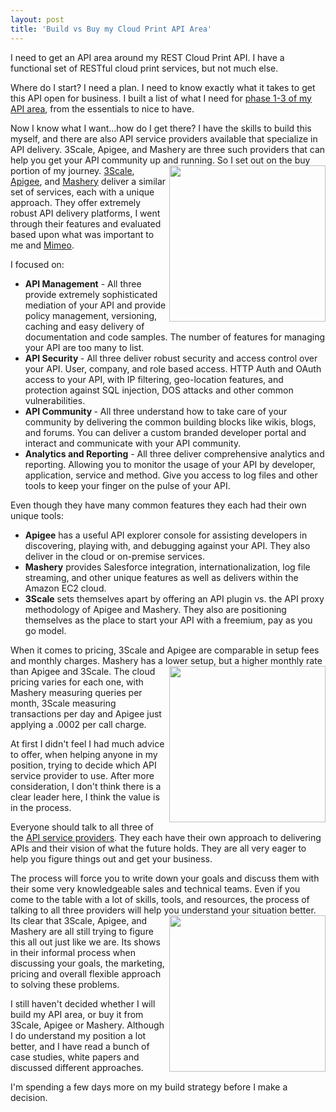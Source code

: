 ```yaml
---
layout: post
title: 'Build vs Buy my Cloud Print API Area'
---
```

I need to get an API area around my REST Cloud Print API.  I have a functional set of RESTful cloud print services, but not much else.<p></p>
Where do I start?   I need a plan.  I need to know exactly what it takes to get this API open for business.   I built a list of what I need for <a href="http://www.kinlane.com/2010/11/api-ecosystem-strategy/" target="_blank">phase 1-3 of my API area</a>, from the essentials to nice to have.<p></p>
Now I know what I want...how do I get there?  I have the skills to build this myself, and there are also API service providers available that specialize in API delivery.   3Scale, Apigee, and Mashery are three such providers that can help you get your API community up and running.
<a href="http://www.3scale.net/" target="_blank"><img src="http://kinlane-productions.s3.amazonaws.com/api-evangelist/3Scale-Logo.jpg" alt="" width="250" align="right" /></a>
So I set out on the buy portion of my journey. <a href="http://www.3scale.net/" target="_blank"> 3Scale</a>, <a href="http://www.apigee.com" target="_blank">Apigee</a>, and <a href="http://www.mashery.com" target="_blank">Mashery</a> deliver a similar set of services,  each with a unique approach.    They offer extremely robust API delivery platforms,  I went through their features and evaluated based upon what was important to me and <a href="http://www.mimeo.com" target="_blank">Mimeo</a>.<p></p>
I focused on:
<ul class="mainlist">
	<li><strong>API Management</strong> - All three provide extremely sophisticated mediation of your API and provide policy management, versioning, caching and easy delivery of documentation and code samples.  The number of features for managing your API are too many to list.</li>
	<li><strong>API Security </strong>- All three deliver robust security and access control over your API.  User, company, and role based access.  HTTP Auth and OAuth access to your API, with IP filtering, geo-location features, and protection against SQL injection, DOS attacks and other common vulnerabilities.</li>
	<li><strong>API Community </strong>- All three understand how to take care of your community by delivering the common building blocks like wikis, blogs, and forums.  You can deliver a custom branded developer portal and interact and communicate with your API community.</li>
	<li><strong>Analytics and Reporting</strong> - All three deliver comprehensive analytics and reporting.  Allowing you to monitor the usage of your API by developer, application, service and method.  Give you access to log files and other tools to keep your finger on the pulse of your API.</li>
</ul>
Even though they have many common features they each had their own unique tools:
<ul class="mainlist">
	<li><strong>Apigee</strong> has a useful API explorer console for assisting developers in discovering, playing with, and debugging against your API.  They also deliver in the cloud or on-premise services.</li>
	<li><strong>Mashery</strong> provides Salesforce integration, internationalization, log file streaming, and other unique features as well as delivers within the Amazon EC2 cloud.</li>
	<li><strong>3Scale</strong> sets themselves apart by offering an API plugin vs. the API proxy methodology of Apigee and Mashery.  They also are positioning themselves as the place to start your API with a freemium, pay as you go model.</li>
</ul>
When it comes to pricing, 3Scale and Apigee are comparable in setup fees and monthly charges.   Mashery has a lower setup, but a higher monthly rate than Apigee and 3Scale.
<a href="http://www.apigee.com" target="_blank"><img src="http://kinlane-productions.s3.amazonaws.com/api-evangelist/apigee-logo.jpg" alt="" width="250" align="right" /></a>
The cloud pricing varies for each one, with Mashery measuring queries per month, 3Scale measuring transactions per day and Apigee just applying a .0002 per call charge.<p></p>
At first I didn't feel I had much advice to offer, when helping anyone in my position, trying to decide which API service provider to use. After more consideration, I don't think there is a clear leader here, I think the value is in the process.<p></p>
Everyone should talk to all three of the <a href="http://blog.apievangelist.com/category/services/" target="_blank">API service providers</a>.  They each have their own approach to delivering APIs and their vision of what the future holds.   They are all very eager to help you figure things out and get your business.<p></p>
The process will force you to write down your goals and discuss them with their some very knowledgeable sales and technical teams.   Even if you come to the table with a lot of skills, tools, and resources, the process of talking to all three providers will help you understand your situation better.
<a href="http://www.mashery.com" target="_blank"><img src="http://kinlane-productions.s3.amazonaws.com/api-evangelist/Mashery-Logo.gif" alt="" width="250" align="right" /></a>
Its clear that 3Scale, Apigee, and Mashery are all still trying to figure this all out just like we are.  Its shows in their informal process when discussing your goals, the marketing, pricing and overall flexible approach to solving these problems.<p></p>
I still haven't decided whether I will build my API area, or buy it from 3Scale, Apigee or Mashery.   Although I do understand my position a lot better,  and I have read a bunch of case studies, white papers and discussed different approaches.<p></p>
I'm spending a few days more on my build strategy before I make a decision.